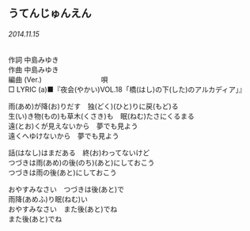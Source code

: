 ## うてんじゅんえん
###### 2014.11.15


作詞     中島みゆき　　　　　   
作曲      中島みゆき  　　　   
編曲 (Ver.) 　　　　　　　　
唄  　　    
□ LYRIC (a)■『夜会(やかい)VOL.18「橋(はし)の下(した)のアルカディア」』  

雨(あめ)が降(お)りだす　独(どく)(ひと)りに戻(もど)る  
生(い)き物(もの)も草木(くさき)も　眠(ねむ)たさにくるまる  
遠(とお)くが見えないから　夢でも見よう  
遠くへゆけないから　夢でも見よう  
  
話(はなし)はまだある　終(お)わってないけど  
つづきは雨(あめ)の後(のち)(あと)にしておこう  
つづきは雨の後(あと)にしておこう  
  
おやすみなさい　つづきは後(あと)で  
雨降(あめふ)り眠(ねむ)い  
おやすみなさい　また後(あと)でね  
また後(あと)でね  